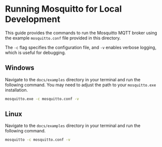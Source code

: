 # Running Mosquitto for Local Development

This guide provides the commands to run the Mosquitto MQTT broker using the example `mosquitto.conf` file provided in this directory.

The `-c` flag specifies the configuration file, and `-v` enables verbose logging, which is useful for debugging.

## Windows

Navigate to the `docs/examples` directory in your terminal and run the following command. You may need to adjust the path to your `mosquitto.exe` installation.

```bash
mosquitto.exe -c mosquitto.conf -v
```

## Linux

Navigate to the `docs/examples` directory in your terminal and run the following command.

```bash
mosquitto -c mosquitto.conf -v
```
